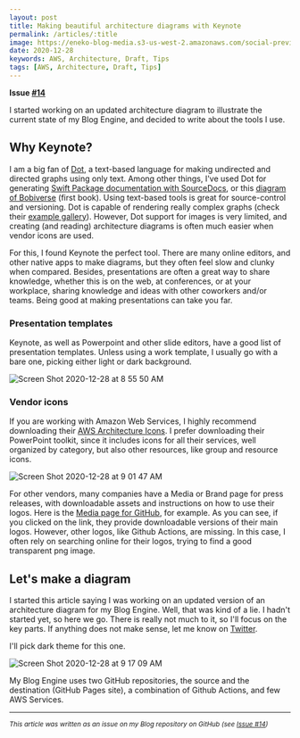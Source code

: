 ```yaml
---
layout: post
title: Making beautiful architecture diagrams with Keynote
permalink: /articles/:title
image: https://eneko-blog-media.s3-us-west-2.amazonaws.com/social-preview/issue-14.png
date: 2020-12-28
keywords: AWS, Architecture, Draft, Tips
tags: [AWS, Architecture, Draft, Tips]
---
```


<span class="issue-number"><b>Issue <a target="_blank" href="https://github.com/eneko/Blog/issues/14">#14</a></b></span>

I started working on an updated architecture diagram to illustrate the current state of my Blog Engine, and decided to write about the tools I use.

## Why Keynote?

I am a big fan of [Dot](https://www.graphviz.org/doc/info/lang.html), a text-based language for making undirected and directed graphs using only text. Among other things, I've used Dot for generating [Swift Package documentation with SourceDocs](https://github.com/eneko/SourceDocs/blob/master/docs/Package.md), or this [diagram of Bobiverse](https://github.com/eneko/Bobiverse) (first book). Using text-based tools is great for source-control and versioning. Dot is capable of rendering really complex graphs (check their [example gallery](https://www.graphviz.org/gallery/)). However, Dot support for images is very limited, and creating (and reading) architecture diagrams is often much easier when vendor icons are used.

For this, I found Keynote the perfect tool. There are many online editors, and other native apps to make diagrams, but they often feel slow and clunky when compared. Besides, presentations are often a great way to share knowledge, whether this is on the web, at conferences, or at your workplace, sharing knowledge and ideas with other coworkers and/or teams. Being good at making presentations can take you far.

### Presentation templates

Keynote, as well as Powerpoint and other slide editors, have a good list of presentation templates. Unless using a work template, I usually go with a bare one, picking either light or dark background.

![Screen Shot 2020-12-28 at 8 55 50 AM](https://user-images.githubusercontent.com/32922/103230535-925c4600-48ea-11eb-9739-993fb82fe476.png)

### Vendor icons

If you are working with Amazon Web Services, I highly recommend downloading their [AWS Architecture Icons](https://aws.amazon.com/architecture/icons/). I prefer downloading their PowerPoint toolkit, since it includes icons for all their services, well organized by category, but also other resources, like group and resource icons.

![Screen Shot 2020-12-28 at 9 01 47 AM](https://user-images.githubusercontent.com/32922/103230885-5a093780-48eb-11eb-9e24-e244c03fea63.png)

For other vendors, many companies have a Media or Brand page for press releases, with downloadable assets and instructions on how to use their logos. Here is the [Media page for GitHub](https://github.com/logos), for example. As you can see, if you clicked on the link, they provide downloadable versions of their main logos. However, other logos, like Github Actions, are missing. In this case, I often rely on searching online for their logos, trying to find a good transparent png image.

## Let's make a diagram

I started this article saying I was working on an updated version of an architecture diagram for my Blog Engine. Well, that was kind of a lie. I hadn't started yet, so here we go. There is really not much to it, so I'll focus on the key parts. If anything does not make sense, let me know on [Twitter](https://twitter.com/eneko).

I'll pick dark theme for this one.

![Screen Shot 2020-12-28 at 9 17 09 AM](https://user-images.githubusercontent.com/32922/103231820-9fc6ff80-48ed-11eb-9b27-d893c0b79667.png)

My Blog Engine uses two GitHub repositories, the source and the destination (GitHub Pages site), a combination of Github Actions, and few AWS Services.




---

<i><small>This article was written as an issue on my Blog repository on GitHub (see <a target="_blank" href="https://github.com/eneko/Blog/issues/14">Issue #14</a>)</small></i>